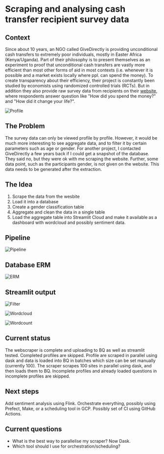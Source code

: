 # Scraping and analysing cash transfer recipient survey data 
## Context
Since about 10 years, an NGO called GiveDirectly is providing unconditional cash transfers to extremely poor individuals, mostly in Easter Africa (Kenya/Uganda). Part of their philosophy is to present themselves as an experiment to proof that unconditional cash transfers are vastly more efficient than most other forms of aid in most contexts (i.e. whenever it is possible and a market exists locally where ppl. can spend the money).
To create transparency about their efficiency, their project is constantly been studied by economists using randomized controlled trials (RCTs). But in addition they also provide raw survey data from recipients on their [website](live.givedirectly.org), where respondents answer question like "How did you spend the money?" and "How did it change your life?".

![Profile](https://user-images.githubusercontent.com/31634583/152777651-4aa12741-c67b-468d-b58f-af093e2dfa6f.png)
## The Problem
The survey data can only be viewed profile by profile. However, it would be much more interesting to see aggregate data, and to filter it by certain parameters such as age or gender.
For another project, I contacted GiveDirectly a few years back if I could get a snapshot of the database. They said no, but they were ok with me scraping the website.
Further, some data point, such as the participants gender, is not given on the website. This data needs to be generated after the extraction.

## The Idea
1. Scrape the data from the wesbite
2. Load it into a database
3. Create a gender classification table
4. Aggregate and clean the data in a single table 
5. Load the aggregate table into Streamlit Cloud and make it available as a dashboard with wordcloud and possibly sentiment data.

## Pipeline
![Pipeline](https://user-images.githubusercontent.com/31634583/159188409-fb204aee-2261-49bc-8e4e-ef16a61d702c.png)


## Database ERM
![ERM](https://user-images.githubusercontent.com/31634583/159188828-51b7dd5f-f7f7-4cd9-a6cd-e657d08a68c5.png)

## Streamlit output
![Filter](https://user-images.githubusercontent.com/31634583/159189268-4fe4ebdc-e8a6-4c03-a140-5dafab79f9e6.png)

![Wordcloud](https://user-images.githubusercontent.com/31634583/159189042-52c00610-c312-447a-a3b3-8b3e16cc55df.png)

![Wordcount](https://user-images.githubusercontent.com/31634583/159189078-d56b8f31-89b8-49ab-ad40-6865ce85b2f5.png)

## Current status
The webscraper is complete and uploading to BQ as well as streamlit tested. Completed profiles are skipped. Profile are scraped in parallel using dask and data is loaded into BQ in batches which size can be set manually (currently 100). The scraper scrapes 100 sites in parallel using dask, and then loads them to BQ. 
Incomplete profiles and already loaded questions in incomplete profiles are skipped.

## Next steps
Add sentiment analysis using Flink.
Orchestrate everything, possibly using Prefect, Make, or a scheduling tool in GCP.
Possibly set of CI using GitHub Actions.

## Current questions
- What is the best way to parallelise my scraper? Now Dask.
- Which tool should I use for orchestration/scheduling?
